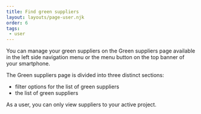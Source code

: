 ```yaml
---
title: Find green suppliers
layout: layouts/page-user.njk
order: 6
tags:
 - user
---
```

You can manage your green suppliers on the Green suppliers page available in the left side navigation menu or the menu button on the top banner of your smartphone.

The Green suppliers page is divided into three distinct sections:

- filter options for the list of green suppliers
- the list of green suppliers

As a user, you can only view suppliers to your active project.